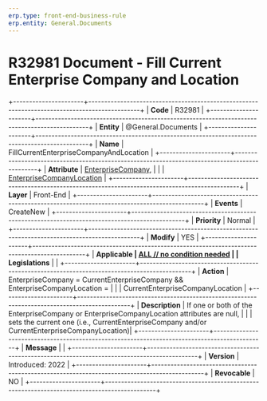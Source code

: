 ```yaml
---
erp.type: front-end-business-rule
erp.entity: General.Documents
---
```


# R32981 Document - Fill Current Enterprise Company and Location
+----------------------+----------------------------------------------------------------------------------------------+
| **Code**             | R32981                                                                                       |
+----------------------+----------------------------------------------------------------------------------------------+
| **Entity**           | @General.Documents                                                                           |
+----------------------+----------------------------------------------------------------------------------------------+
| **Name**             | FillCurrentEnterpriseCompanyAndLocation                                                      |
+----------------------+----------------------------------------------------------------------------------------------+
| **Attribute**        | [EnterpriseCompany](../entities/General.Documents.md#enterprisecompany),                     |
|                      | [EnterpriseCompanyLocation](../entities/General.Documents.md#enterprisecompanylocation)      |
+----------------------+----------------------------------------------------------------------------------------------+
| **Layer**            | Front-End                                                                                    |
+----------------------+----------------------------------------------------------------------------------------------+
| **Events**           | CreateNew                                                                                    |
+----------------------+----------------------------------------------------------------------------------------------+
| **Priority**         | Normal                                                                                       |
+----------------------+----------------------------------------------------------------------------------------------+
| **Modify**           | YES                                                                                          |
+----------------------+----------------------------------------------------------------------------------------------+
| **Applicable         | [ALL // no condition needed](xref:applicable-legislations)                                   |
| Legislations**       |                                                                                              |
+----------------------+----------------------------------------------------------------------------------------------+
| **Action**           | EnterpriseCompany = CurrentEnterpriseCompany && EnterpriseCompanyLocation =                  |
|                      | CurrentEnterpriseCompanyLocation                                                             |
+----------------------+----------------------------------------------------------------------------------------------+
| **Description**      | If one or both of the EnterpriseCompany or EnterpriseCompanyLocation attributes are null,    |
|                      | sets the current one (i.e., CurrentEnterpriseCompany and/or CurrentEnterpriseCompanyLocation)|
+----------------------+----------------------------------------------------------------------------------------------+
| **Message**          |                                                                                              |
+----------------------+----------------------------------------------------------------------------------------------+
| **Version**          | Introduced: 2022                                                                             |
+----------------------+----------------------------------------------------------------------------------------------+
| **Revocable**        | NO                                                                                           |
+----------------------+----------------------------------------------------------------------------------------------+